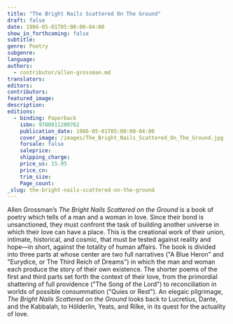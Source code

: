 ```yaml
---
title: "The Bright Nails Scattered On The Ground"
draft: false
date: 1986-05-01T05:00:00-04:00
show_in_forthcoming: false
subtitle:
genre: Poetry
subgenre:
language:
authors:
  - contributor/allen-grossman.md
translators:
editors:
contributors:
featured_image:
description:
editions:
  - binding: Paperback
    isbn: 9780811209762
    publication_date: 1986-05-01T05:00:00-04:00
    cover_image: /images/The_Bright_Nails_Scattered_On_The_Ground.jpg
    forsale: false
    saleprice:
    shipping_charge:
    price_us: 15.95
    price_cn:
    trim_size:
    Page_count:
_slug: the-bright-nails-scattered-on-the-ground
---
```


Allen Grossman’s _The Bright Nails Scattered on the Ground_ is a book of poetry which tells of a man and a woman in love. Since their bond is unsanctioned, they must confront the task of building another universe in which their love can have a place. This is the creational work of their union, intimate, historical, and cosmic, that must be tested against reality and hope––in short, against the totality of human affairs. The book is divided into three parts at whose center are two full narratives ("A Blue Heron" and "Eurydice, or The Third Reich of Dreams") in which the man and woman each produce the story of their own existence. The shorter poems of the first and third parts set forth the context of their love, from the primordial shattering of full providence ("The Song of the Lord") to reconciliation in worlds of possible consummation ("Quies or Rest"). An elegaic pilgrimage, _The Bright Nails Scattered on the Ground_ looks back to Lucretius, Dante, and the Kabbalah, to Hölderlin, Yeats, and Rilke, in its quest for the actuality of love.

